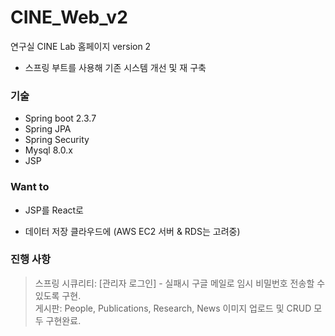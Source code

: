 # CINE_Web_v2
연구실 CINE Lab 홈페이지 version 2 
 - 스프링 부트를 사용해 기존 시스템 개선 및 재 구축
 
 ### 기술
 - Spring boot 2.3.7
 - Spring JPA
 - Spring Security
 - Mysql 8.0.x
 - JSP
 
 ### Want to
 - JSP를 React로

 - 데이터 저장 클라우드에 (AWS EC2 서버 & RDS는 고려중)


### 진행 사항
 > 스프링 시큐리티: [관리자 로그인] - 실패시 구글 메일로 임시 비밀번호 전송할 수 있도록 구현. <br>
 > 게시판: People, Publications, Research, News 이미지 업로드 및 CRUD 모두 구현완료. <br>
 > 
